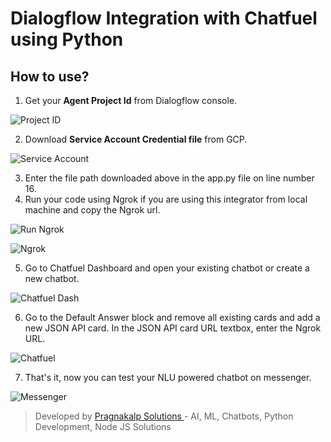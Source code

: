 # Dialogflow Integration with Chatfuel using Python

## How to use?
1. Get your **Agent Project Id** from Dialogflow console.

![Project ID](https://raw.githubusercontent.com/pragnakalp/chatfuel-dialogflow-integrator-using-python/master/images/project_id.png)

2. Download **Service Account Credential file** from GCP.

![Service Account](https://raw.githubusercontent.com/pragnakalp/chatfuel-dialogflow-integrator-using-python/master/images/service_account.png)

3. Enter the file path downloaded above in the app.py file on line number 16.
4. Run your code using Ngrok if you are using this integrator from local machine and copy the Ngrok url.

![Run Ngrok](https://raw.githubusercontent.com/pragnakalp/chatfuel-dialogflow-integrator-using-python/master/images/run_ngrok.png)

![Ngrok](https://raw.githubusercontent.com/pragnakalp/chatfuel-dialogflow-integrator-using-python/master/images/ngrok.png)

5. Go to Chatfuel Dashboard and open your existing chatbot or create a new chatbot.

![Chatfuel Dash](https://raw.githubusercontent.com/pragnakalp/chatfuel-dialogflow-integrator-using-python/master/images/chatfuel_dash.png)

6. Go to the Default Answer block and remove all existing cards and add a new JSON API card. In the JSON API card URL textbox, enter the Ngrok URL.

![Chatfuel](https://raw.githubusercontent.com/pragnakalp/chatfuel-dialogflow-integrator-using-python/master/images/chatfuel_set.png)

7. That's it, now you can test your NLU powered chatbot on messenger.

![Messenger](https://raw.githubusercontent.com/pragnakalp/chatfuel-dialogflow-integrator-using-python/master/images/chatfuel_set.png)

> Developed by [Pragnakalp Solutions ](https://pragnakalp.com/) - AI, ML, Chatbots, Python Development, Node JS Solutions
